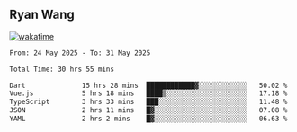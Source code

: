 ## Ryan Wang

[![wakatime](https://wakatime.com/badge/user/6f4ce45f-b03c-4eb3-b701-4b95e0885d94.svg)](https://wakatime.com/@6f4ce45f-b03c-4eb3-b701-4b95e0885d94)

<!--START_SECTION:waka-->

```txt
From: 24 May 2025 - To: 31 May 2025

Total Time: 30 hrs 55 mins

Dart              15 hrs 28 mins  ████████████▓░░░░░░░░░░░░   50.02 %
Vue.js            5 hrs 18 mins   ████▒░░░░░░░░░░░░░░░░░░░░   17.18 %
TypeScript        3 hrs 33 mins   ███░░░░░░░░░░░░░░░░░░░░░░   11.48 %
JSON              2 hrs 11 mins   █▓░░░░░░░░░░░░░░░░░░░░░░░   07.08 %
YAML              2 hrs 2 mins    █▓░░░░░░░░░░░░░░░░░░░░░░░   06.63 %
```

<!--END_SECTION:waka-->
